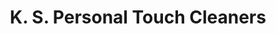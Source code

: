 ---
title: "K. S. Personal Touch Cleaners"
url: /atlanta/k-s-personal-touch-cleaners/
shop: laundry
---